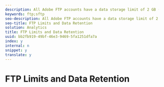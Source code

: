 ```yaml
---
description: All Adobe FTP accounts have a data storage limit of 2 GB (or 63 files). Files are retained on these FTP accounts for 90 days.
keywords: ftp;sftp
seo-description: All Adobe FTP accounts have a data storage limit of 2 GB (or 63 files). Files are retained on these FTP accounts for 90 days.
seo-title: FTP Limits and Data Retention
solution: Analytics
title: FTP Limits and Data Retention
uuid: bb2fb919-49bf-46e3-9469-5fa1251dfa7a
index: y
internal: n
snippet: y
translate: y
---
```


# FTP Limits and Data Retention

